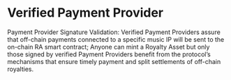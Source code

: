 # Verified Payment Provider

Payment Provider Signature Validation: Verified Payment Providers assure that off-chain payments connected to a specific music IP will be sent to the on-chain RA smart contract; Anyone can mint a Royalty Asset but only those signed by verified Payment Providers benefit from the protocol’s mechanisms that ensure timely payment and split settlements of off-chain royalties.
